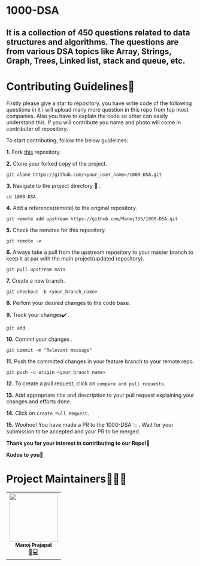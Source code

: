 # 1000-DSA
## It is a collection of 450 questions related to data structures and algorithms. The questions are from various DSA topics like Array, Strings, Graph, Trees, Linked list, stack and queue, etc.

# Contributing Guidelines📝

Firstly please give a star to repository. you have write code of the following questions in it i will upload many more question in this repo from top most companies.
Also you have to explain the code so other can easily understand this.
If you will contribute you name and photo will come in contributer of repository.

To start contributing, follow the below guidelines: 

**1.**  Fork [this](https://github.com/Manoj735/1000-DSA.git) repository.

**2.**  Clone your forked copy of the project.

```
git clone https://github.com/<your_user_name>/1000-DSA.git
```

**3.** Navigate to the project directory :file_folder: .

```
cd 1000-DSA
```

**4.** Add a reference(remote) to the original repository.

```
git remote add upstream https://github.com/Manoj735/1000-DSA.git 
```

**5.** Check the remotes for this repository.

```
git remote -v
```

**6.** Always take a pull from the upstream repository to your master branch to keep it at par with the main project(updated repository).

```
git pull upstream main
```

**7.** Create a new branch.

```
git checkout -b <your_branch_name>
```

**8.** Perfom your desired changes to the code base.

**9.** Track your changes:heavy_check_mark: .

```
git add . 
```

**10.** Commit your changes .

```
git commit -m "Relevant message"
```

**11.** Push the committed changes in your feature branch to your remote repo.

```
git push -u origin <your_branch_name>
```

**12.** To create a pull request, click on `compare and pull requests`.

**13.** Add appropriate title and description to your pull request explaining your changes and efforts done.

**14.** Click on `Create Pull Request`.


**15.** Woohoo! You have made a PR to the 1000-DSA :boom: . Wait for your submission to be accepted and your PR to be merged.

**Thank you for your interest in contributing to our Repo!🏼**

**Kudos to you🎈**



# Project Maintainers🕵🏼‍♂

<table>
<tbody><tr>
<td align="center"><a href="https://github.com/Manoj735"><img alt="" src="https://avatars.githubusercontent.com/u/75479375?s=400&u=b59a552a2b395bd92a3c298d18cda441286a1d46&v=4" width="130px;"><br><sub><b>Manoj Prajapat </b></sub></a><br><a href="https://github.com/Manoj735/1000-DSA/commits?author=Manoj735" title="Code">🌝💻 </a></td> </a></td>

</tr>
</tbody></table>
